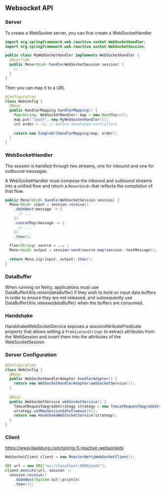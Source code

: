 
## Websocket API

### Server

To create a WebSocket server, you can first create a WebSocketHandler

```java
import org.springframework.web.reactive.socket.WebSocketHandler; 
import org.springframework.web.reactive.socket.WebSocketSession; 

public class MyWebSocketHandler implements WebSocketHandler {
  @Override
  public Mono<Void> handle(WebSocketSession session) {
    // ...
  } 
} 
```

Then you can map it to a URL

```java
@Configuration 
class WebConfig {
  @Bean
  public HandlerMapping handlerMapping() {
    Map<String, WebSocketHandler> map = new HashMap<>();
    map.put("/path", new MyWebSocketHandler());
    int order = -1; // before annotated controllers
    
    return new SimpleUrlHandlerMapping(map, order);
  } 
} 
```

### WebSocketHandler

The session is handled through two streams, one for inbound and one for outbound messages.

A WebSocketHandler  must compose the inbound and outbound streams into a unified flow and return a `Mono<Void>` that reflects the completion of that flow.

```java
public Mono<Void> handle(WebSocketSession session) {
  Mono<Void> input = session.receive()
    .doOnNext(message -> {
      // ...
    })
    .concatMap(message -> {
      // ...
    })
    .then();

  Flux<String> source = ... ;
  Mono<Void> output = session.send(source.map(session::textMessage));
  
  return Mono.zip(input, output).then();
} 
```

### DataBuffer

When running on Netty, applications must use DataBufferUtils.retain(dataBuffer)  if they wish to hold on input data buffers in order to ensure they are not released, and subsequently use DataBufferUtils.release(dataBuffer) when the buffers are consumed. 

### Handshake

HandshakeWebSocketService  exposes a sessionAttributePredicate  property that allows setting a `Predicate<String>` to extract attributes from the WebSession and insert them into the attributes of the WebSocketSession

### Server Configuration

```java
@Configuration 
class WebConfig {
  @Bean
  public WebSocketHandlerAdapter handlerAdapter() {
    return new WebSocketHandlerAdapter(webSocketService());
  }
  
  @Bean
  public WebSocketService webSocketService() {
    TomcatRequestUpgradeStrategy strategy = new TomcatRequestUpgradeStrategy();
    strategy.setMaxSessionIdleTimeout(0L);
    return new HandshakeWebSocketService(strategy);
  } 
} 
```

### Client

<https://www.baeldung.com/spring-5-reactive-websockets>

```java
WebSocketClient client = new ReactorNettyWebSocketClient(); 

URI url = new URI("ws://localhost:8080/path"); 
client.execute(url, session ->
  session.receive()
    .doOnNext(System.out::println)
    .then());
```
